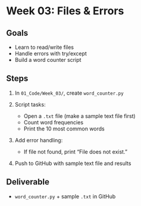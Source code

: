 # Week 03: Files & Errors

## Goals
- Learn to read/write files
- Handle errors with try/except
- Build a word counter script

## Steps
1. In `01_Code/Week_03/`, create `word_counter.py`  

2. Script tasks:  
   - Open a `.txt` file (make a sample text file first)  
   - Count word frequencies  
   - Print the 10 most common words  

3. Add error handling:  
   - If file not found, print “File does not exist.”  

4. Push to GitHub with sample text file and results  

## Deliverable
- `word_counter.py` + sample `.txt` in GitHub
